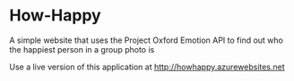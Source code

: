# How-Happy
A simple website that uses the Project Oxford Emotion API to find out who the happiest person in a group photo is

Use a live version of this application at http://howhappy.azurewebsites.net
